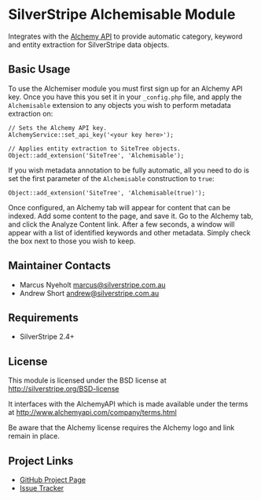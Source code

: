 # SilverStripe Alchemisable Module

Integrates with the [Alchemy API](http://alchemyapi.com/) to provide automatic
category, keyword and entity extraction for SilverStripe data objects.

## Basic Usage
To use the Alchemiser module you must first sign up for an Alchemy API key. Once
you have this you set it in your `_config.php` file, and apply the `Alchemisable`
extension to any objects you wish to perform metadata extraction on:

	// Sets the Alchemy API key.
	AlchemyService::set_api_key('<your key here>');
	
	// Applies entity extraction to SiteTree objects.
	Object::add_extension('SiteTree', 'Alchemisable');

If you wish metadata annotation to be fully automatic, all you need to do is set
the first parameter of the `Alchemisable` construction to `true`:

	Object::add_extension('SiteTree', 'Alchemisable(true)');

Once configured, an Alchemy tab will appear for content that can be indexed. 
Add some content to the page, and save it. Go to the Alchemy tab, and 
click the Analyze Content link. After a few seconds, a window will appear
with a list of identified keywords and other metadata. Simply check the box
next to those you wish to keep. 

## Maintainer Contacts

* Marcus Nyeholt <marcus@silverstripe.com.au>
* Andrew Short <andrew@silverstripe.com.au>

## Requirements

* SilverStripe 2.4+

## License

This module is licensed under the BSD license at http://silverstripe.org/BSD-license

It interfaces with the AlchemyAPI which is made available  under the terms at
http://www.alchemyapi.com/company/terms.html

Be aware that the Alchemy license requires the Alchemy logo and link remain in 
place. 

## Project Links
* [GitHub Project Page](https://github.com/nyeholt/silverstripe-alchemiser)
* [Issue Tracker](https://github.com/nyeholt/silverstripe-alchemiser/issues)
